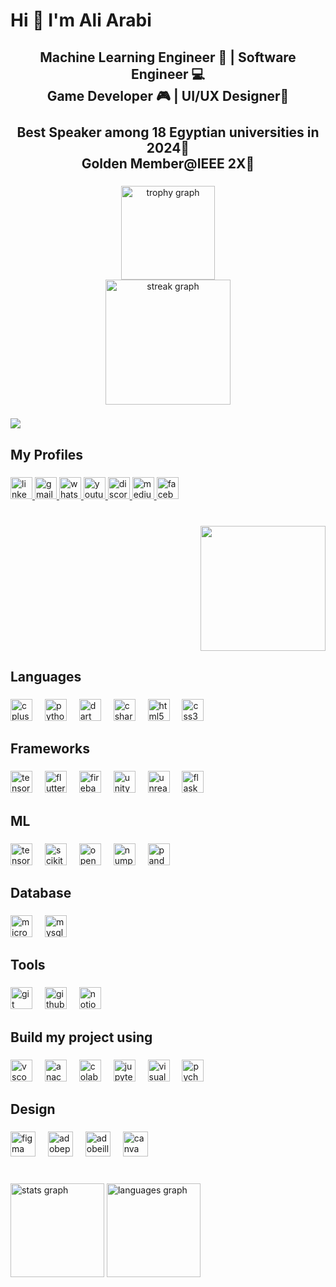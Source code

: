 <h1 align="left">Hi 👋 I'm Ali Arabi</h1>

###

<h2 align="center">Machine Learning Engineer 🤖 | Software Engineer 💻  <br>Game Developer 🎮 | UI/UX Designer🎨<br><br>Best Speaker among 18 Egyptian universities in 2024🎤<br> Golden Member@IEEE 2X🥇</h2>

###

<div align="center">
  <img src="https://github-profile-trophy.vercel.app?username=AliArabi55&theme=dracula&column=-1&row=1&margin-w=8&margin-h=8&no-bg=false&no-frame=false&order=4" height="150" alt="trophy graph" /> <br>
  <img src="https://streak-stats.demolab.com?user=AliArabi55&locale=en&mode=daily&theme=dark&hide_border=false&border_radius=20&order=3" height="200" alt="streak graph"  />
</div>

###

<div align="left">
  <img src="https://visitor-badge.laobi.icu/badge?page_id=AliArabi55.AliArabi55&left_text=Profile%20views%20"  />
</div>

###

<h2 align="left">My Profiles</h2>

###

<div align="left">
  <a href="https://www.linkedin.com/in/aliarabi55/" target="_blank">
    <img src="https://img.shields.io/static/v1?message=LinkedIn&logo=linkedin&label=&color=0077B5&logoColor=white&labelColor=&style=for-the-badge" height="35" alt="linkedin logo"  />
  </a>
  <a href="aliarabibbfftt@gmail.com" target="_blank">
    <img src="https://img.shields.io/static/v1?message=Gmail&logo=gmail&label=&color=D14836&logoColor=white&labelColor=&style=for-the-badge" height="35" alt="gmail logo"  />
  </a>
  <a href="https://api.whatsapp.com/send?phone=201282010827" target="_blank">
    <img src="https://img.shields.io/static/v1?message=Whatsapp&logo=whatsapp&label=&color=25D366&logoColor=white&labelColor=&style=for-the-badge" height="35" alt="whatsapp logo"  />
  </a>
  <a href="https://www.youtube.com/@aliarabi55" target="_blank">
    <img src="https://img.shields.io/static/v1?message=Youtube&logo=youtube&label=&color=FF0000&logoColor=white&labelColor=&style=for-the-badge" height="35" alt="youtube logo"  />
  </a>
  <a href="https://discord.com/invite/Nv2B5UTtuk" target="_blank">
    <img src="https://img.shields.io/static/v1?message=Discord&logo=discord&label=&color=7289DA&logoColor=white&labelColor=&style=for-the-badge" height="35" alt="discord logo"  />
  </a>
  <a href="https://medium.com/@aliarabi55" target="_blank">
    <img src="https://img.shields.io/static/v1?message=Medium&logo=medium&label=&color=12100E&logoColor=white&labelColor=&style=for-the-badge" height="35" alt="medium logo"  />
  </a>
  <a href="https://www.facebook.com/AliArabi55/" target="_blank">
    <img src="https://img.shields.io/static/v1?message=Facebook&logo=facebook&label=&color=1877F2&logoColor=white&labelColor=&style=for-the-badge" height="35" alt="facebook logo"  />
  </a>
</div>

###

<br clear="both">

<img align="right" height="200" src="https://media2.giphy.com/media/v1.Y2lkPTc5MGI3NjExZmlncGxwcXFkNHY0eTYydWlkbmZ2anNxMjczc244aDB1aW9tZjkxMSZlcD12MV9pbnRlcm5hbF9naWZfYnlfaWQmY3Q9Zw/39wFTeHR6424Pjw8TO/giphy.webp"  />

###

<br clear="both">

<h2 align="left">Languages</h2>

###

<div align="left">
  <img src="https://img.shields.io/badge/C++-00599C?logo=cplusplus&logoColor=white&style=for-the-badge" height="35" alt="cplusplus logo"  />
  <img width="12" />
  <img src="https://img.shields.io/badge/Python-3776AB?logo=python&logoColor=white&style=for-the-badge" height="35" alt="python logo"  />
  <img width="12" />
  <img src="https://img.shields.io/badge/Dart-0175C2?logo=dart&logoColor=white&style=for-the-badge" height="35" alt="dart logo"  />
  <img width="12" />
  <img src="https://img.shields.io/badge/C Sharp-239120?logo=csharp&logoColor=white&style=for-the-badge" height="35" alt="csharp logo"  />
  <img width="12" />
  <img src="https://img.shields.io/badge/HTML5-E34F26?logo=html5&logoColor=white&style=for-the-badge" height="35" alt="html5 logo"  />
  <img width="12" />
  <img src="https://img.shields.io/badge/CSS3-1572B6?logo=css3&logoColor=white&style=for-the-badge" height="35" alt="css3 logo"  />
</div>

###

<h2 align="left">Frameworks</h2>

###

<div align="left">
  <img src="https://img.shields.io/badge/TensorFlow-FF6F00?logo=tensorflow&logoColor=black&style=for-the-badge" height="35" alt="tensorflow logo"  />
  <img width="12" />
  <img src="https://img.shields.io/badge/Flutter-02569B?logo=flutter&logoColor=white&style=for-the-badge" height="35" alt="flutter logo"  />
  <img width="12" />
  <img src="https://img.shields.io/badge/Firebase-FFCA28?logo=firebase&logoColor=black&style=for-the-badge" height="35" alt="firebase logo"  />
  <img width="12" />
  <img src="https://img.shields.io/badge/Unity-FFFFFF?logo=unity&logoColor=black&style=for-the-badge" height="35" alt="unity logo"  />
  <img width="12" />
  <img src="https://img.shields.io/badge/Unreal Engine-0E1128?logo=unrealengine&logoColor=white&style=for-the-badge" height="35" alt="unrealengine logo"  />
  <img width="12" />
  <img src="https://img.shields.io/badge/Flask-000000?logo=flask&logoColor=white&style=for-the-badge" height="35" alt="flask logo"  />
</div>

###

<h2 align="left">ML</h2>

###

<div align="left">
  <img src="https://img.shields.io/badge/TensorFlow-FF6F00?logo=tensorflow&logoColor=black&style=for-the-badge" height="35" alt="tensorflow logo"  />
  <img width="12" />
  <img src="https://img.shields.io/badge/Scikit--learn-DA4A91?logo=scikit-learn&logoColor=white&style=for-the-badge" height="35" alt="scikit-learn logo" />
  <img width="12" />
  <img src="https://img.shields.io/badge/OpenCV-5C3EE8?logo=opencv&logoColor=white&style=for-the-badge" height="35" alt="opencv logo"  />
  <img width="12" />
  <img src="https://img.shields.io/badge/NumPy-013243?logo=numpy&logoColor=white&style=for-the-badge" height="35" alt="numpy logo"  />
  <img width="12" />
  <img src="https://img.shields.io/badge/pandas-150458?logo=pandas&logoColor=white&style=for-the-badge" height="35" alt="pandas logo"  />
</div>

###

<h2 align="left">Database</h2>

###

<div align="left">
  <img src="https://img.shields.io/badge/Microsoft SQL Server-CC2927?logo=microsoftsqlserver&logoColor=white&style=for-the-badge" height="35" alt="microsoftsqlserver logo"  />
  <img width="12" />
  <img src="https://img.shields.io/badge/MySQL-4479A1?logo=mysql&logoColor=white&style=for-the-badge" height="35" alt="mysql logo"  />
</div>

###

<h2 align="left">Tools</h2>

###

<div align="left">
  <img src="https://img.shields.io/badge/Git-F05032?logo=git&logoColor=white&style=for-the-badge" height="35" alt="git logo"  />
  <img width="12" />
  <img src="https://img.shields.io/badge/GitHub-181717?logo=github&logoColor=white&style=for-the-badge" height="35" alt="github logo"  />
  <img width="12" />
  <img src="https://img.shields.io/badge/Notion-000000?style=for-the-badge&logo=notion&logoColor=white" height="35" alt="notion logo" />
</div>


###

<h2 align="left">Build my project using</h2>

###

<div align="left">
  <img src="https://img.shields.io/badge/Visual Studio Code-007ACC?logo=visualstudiocode&logoColor=white&style=for-the-badge" height="35" alt="vscode logo"  />
  <img width="12" />
  <img src="https://img.shields.io/badge/Anaconda-44A833?logo=anaconda&logoColor=white&style=for-the-badge" height="35" alt="anaconda logo"  />
  <img width="12" />
  <img src="https://img.shields.io/badge/Colab-F9AB00?style=for-the-badge&logo=googlecolab&color=525252" height="35" alt="colab logo" />
  <img width="12" />
  <img src="https://img.shields.io/badge/Jupyter-F37626?logo=jupyter&logoColor=black&style=for-the-badge" height="35" alt="jupyter logo"  />
  <img width="12" />
  <img src="https://img.shields.io/badge/Visual Studio-5C2D91?logo=visualstudio&logoColor=white&style=for-the-badge" height="35" alt="visualstudio logo"  />
  <img width="12" />
  <img src="https://cdn.jsdelivr.net/gh/devicons/devicon/icons/pycharm/pycharm-original.svg" height="35" alt="pycharm logo"  />
</div>

###

<h2 align="left">Design</h2>

###

<div align="left">
  <img src="https://cdn.jsdelivr.net/gh/devicons/devicon/icons/figma/figma-original.svg" height="40" alt="figma logo"  />
  <img width="12" />
  <img src="https://skillicons.dev/icons?i=ps" height="40" alt="adobephotoshop logo"  />
  <img width="12" />
  <img src="https://skillicons.dev/icons?i=ai" height="40" alt="adobeillustrator logo"  />
  <img width="12" />
  <img src="https://cdn.jsdelivr.net/gh/devicons/devicon/icons/canva/canva-original.svg" height="40" alt="canva logo"  />
</div>

###

<br clear="both">

<div align="left">
  <img src="https://github-readme-stats.vercel.app/api?username=AliArabi55&hide_title=true&hide_rank=false&show_icons=true&include_all_commits=true&count_private=true&disable_animations=true&theme=jolly&locale=en&hide_border=false" height="150" alt="stats graph"  />
  <img src="https://github-readme-stats.vercel.app/api/top-langs?username=AliArabi55&locale=en&hide_title=false&layout=compact&card_width=320&langs_count=5&theme=jolly&hide_border=false" height="150" alt="languages graph"  />
</div>

###
